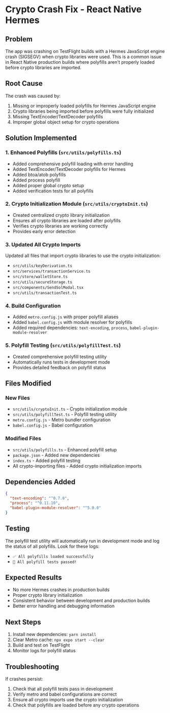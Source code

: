# Crypto Crash Fix - React Native Hermes

## Problem

The app was crashing on TestFlight builds with a Hermes JavaScript engine crash (SIGSEGV) when crypto libraries were used. This is a common issue in React Native production builds where polyfills aren't properly loaded before crypto libraries are imported.

## Root Cause

The crash was caused by:

1. Missing or improperly loaded polyfills for Hermes JavaScript engine
2. Crypto libraries being imported before polyfills were fully initialized
3. Missing TextEncoder/TextDecoder polyfills
4. Improper global object setup for crypto operations

## Solution Implemented

### 1. Enhanced Polyfills (`src/utils/polyfills.ts`)

- Added comprehensive polyfill loading with error handling
- Added TextEncoder/TextDecoder polyfills for Hermes
- Added btoa/atob polyfills
- Added process polyfill
- Added proper global crypto setup
- Added verification tests for all polyfills

### 2. Crypto Initialization Module (`src/utils/cryptoInit.ts`)

- Created centralized crypto library initialization
- Ensures all crypto libraries are loaded after polyfills
- Verifies crypto libraries are working correctly
- Provides early error detection

### 3. Updated All Crypto Imports

Updated all files that import crypto libraries to use the crypto initialization:

- `src/utils/keyDerivation.ts`
- `src/services/transactionService.ts`
- `src/store/walletStore.ts`
- `src/utils/secureStorage.ts`
- `src/components/SendSolModal.tsx`
- `src/utils/transactionTest.ts`

### 4. Build Configuration

- Added `metro.config.js` with proper polyfill aliases
- Added `babel.config.js` with module resolver for polyfills
- Added required dependencies: `text-encoding`, `process`, `babel-plugin-module-resolver`

### 5. Polyfill Testing (`src/utils/polyfillTest.ts`)

- Created comprehensive polyfill testing utility
- Automatically runs tests in development mode
- Provides detailed feedback on polyfill status

## Files Modified

### New Files

- `src/utils/cryptoInit.ts` - Crypto initialization module
- `src/utils/polyfillTest.ts` - Polyfill testing utility
- `metro.config.js` - Metro bundler configuration
- `babel.config.js` - Babel configuration

### Modified Files

- `src/utils/polyfills.ts` - Enhanced polyfill setup
- `package.json` - Added new dependencies
- `index.ts` - Added polyfill testing
- All crypto-importing files - Added crypto initialization imports

## Dependencies Added

```json
{
  "text-encoding": "^0.7.0",
  "process": "^0.11.10",
  "babel-plugin-module-resolver": "^5.0.0"
}
```

## Testing

The polyfill test utility will automatically run in development mode and log the status of all polyfills. Look for these logs:

- `✅ All polyfills loaded successfully`
- `🎉 All polyfill tests passed!`

## Expected Results

- No more Hermes crashes in production builds
- Proper crypto library initialization
- Consistent behavior between development and production builds
- Better error handling and debugging information

## Next Steps

1. Install new dependencies: `yarn install`
2. Clear Metro cache: `npx expo start --clear`
3. Build and test on TestFlight
4. Monitor logs for polyfill status

## Troubleshooting

If crashes persist:

1. Check that all polyfill tests pass in development
2. Verify metro and babel configurations are correct
3. Ensure all crypto imports use the crypto initialization
4. Check that polyfills are loaded before any crypto operations
